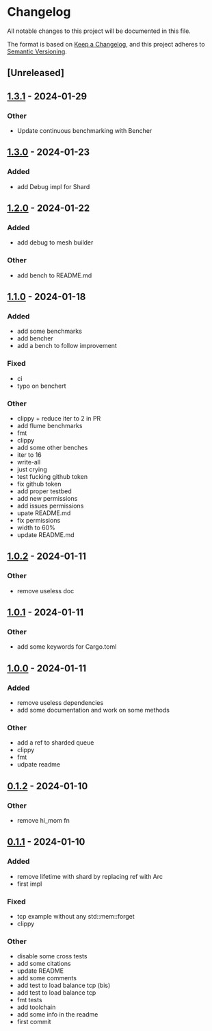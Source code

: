 # Changelog
All notable changes to this project will be documented in this file.

The format is based on [Keep a Changelog](https://keepachangelog.com/en/1.0.0/),
and this project adheres to [Semantic Versioning](https://semver.org/spec/v2.0.0.html).

## [Unreleased]

## [1.3.1](https://github.com/Miaxos/sharded-thread/compare/v1.3.0...v1.3.1) - 2024-01-29

### Other
- Update continuous benchmarking with Bencher

## [1.3.0](https://github.com/Miaxos/sharded-thread/compare/v1.2.0...v1.3.0) - 2024-01-23

### Added
- add Debug impl for Shard

## [1.2.0](https://github.com/Miaxos/sharded-thread/compare/v1.1.0...v1.2.0) - 2024-01-22

### Added
- add debug to mesh builder

### Other
- add bench to README.md

## [1.1.0](https://github.com/Miaxos/sharded-thread/compare/v1.0.2...v1.1.0) - 2024-01-18

### Added
- add some benchmarks
- add bencher
- add a bench to follow improvement

### Fixed
- ci
- typo on benchert

### Other
- clippy + reduce iter to 2 in PR
- add flume benchmarks
- fmt
- clippy
- add some other benches
- iter to 16
- write-all
- just crying
- test fucking github token
- fix github token
- add proper testbed
- add new permissions
- add issues permissions
- upate README.md
- fix permissions
- width to 60%
- update README.md

## [1.0.2](https://github.com/Miaxos/sharded-thread/compare/v1.0.1...v1.0.2) - 2024-01-11

### Other
- remove useless doc

## [1.0.1](https://github.com/Miaxos/sharded-thread/compare/v1.0.0...v1.0.1) - 2024-01-11

### Other
- add some keywords for Cargo.toml

## [1.0.0](https://github.com/Miaxos/sharded-thread/compare/v0.1.2...v1.0.0) - 2024-01-11

### Added
- remove useless dependencies
- add some documentation and work on some methods

### Other
- add a ref to sharded queue
- clippy
- fmt
- udpate readme

## [0.1.2](https://github.com/Miaxos/sharded-thread/compare/v0.1.1...v0.1.2) - 2024-01-10

### Other
- remove hi_mom fn

## [0.1.1](https://github.com/Miaxos/sharded-thread/compare/v0.1.0...v0.1.1) - 2024-01-10

### Added
- remove lifetime with shard by replacing ref with Arc
- first impl

### Fixed
- tcp example without any std::mem::forget
- clippy

### Other
- disable some cross tests
- add some citations
- update README
- add some comments
- add test to load balance tcp (bis)
- add test to load balance tcp
- fmt tests
- add toolchain
- add some info in the readme
- first commit
